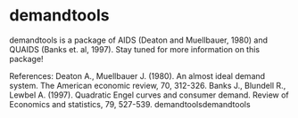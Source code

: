 # demandtools
demandtools is a package of AIDS (Deaton and Muellbauer, 1980) and QUAIDS (Banks et. al, 1997). Stay tuned for more information on this package!

References:
Deaton A., Muellbauer J. (1980). An almost ideal demand system. The American economic review, 70, 312-326.
Banks J., Blundell R., Lewbel A. (1997). Quadratic Engel curves and consumer demand. Review of Economics and statistics, 79, 527-539.
demandtoolsdemandtools
